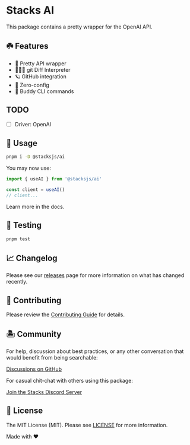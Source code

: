 # Stacks AI

This package contains a pretty wrapper for the OpenAI API.

## ☘️ Features

- 🔎 Pretty API wrapper
- 🤷🏼‍♂️ git Diff Interpreter
- 🪐 GitHub integration
- 💨 Zero-config
- 🐶 Buddy CLI commands

## TODO

- [ ] Driver: OpenAI

## 🤖 Usage

```bash
pnpm i -D @stacksjs/ai
```

You may now use:

```ts
import { useAI } from '@stacksjs/ai'

const client = useAI()
// client...
```

Learn more in the docs.

## 🧪 Testing

```bash
pnpm test
```

## 📈 Changelog

Please see our [releases](https://github.com/stacksjs/stacks/releases) page for more information on what has changed recently.

## 🚜 Contributing

Please review the [Contributing Guide](https://github.com/stacksjs/contributing) for details.

## 🏝 Community

For help, discussion about best practices, or any other conversation that would benefit from being searchable:

[Discussions on GitHub](https://github.com/stacksjs/stacks/discussions)

For casual chit-chat with others using this package:

[Join the Stacks Discord Server](https://discord.ow3.org)

## 📄 License

The MIT License (MIT). Please see [LICENSE](https://github.com/stacksjs/stacks/tree/main/LICENSE.md) for more information.

Made with ❤️
